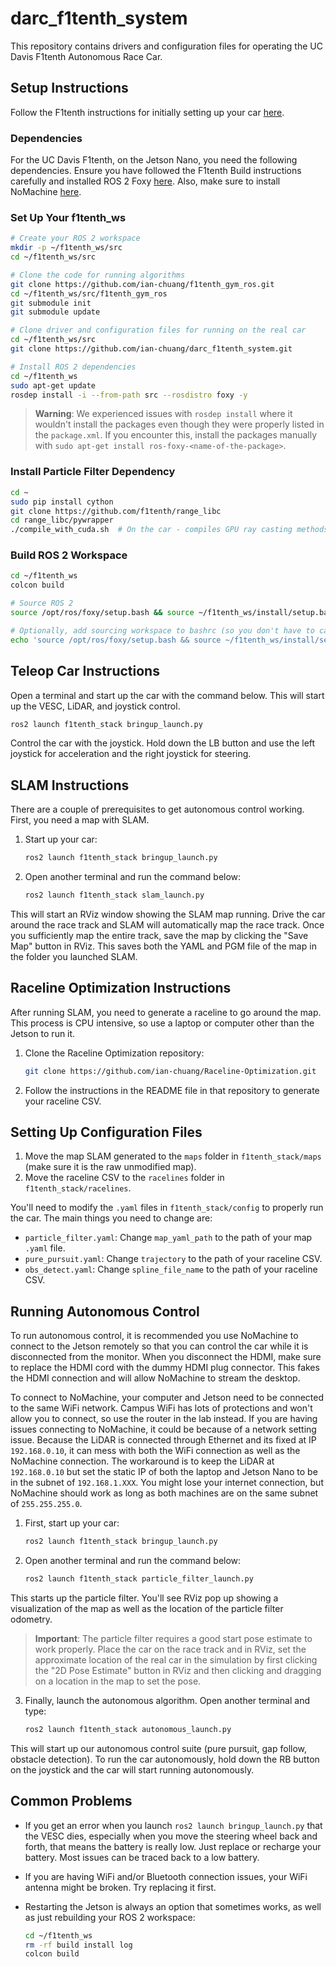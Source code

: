 # darc_f1tenth_system

This repository contains drivers and configuration files for operating the UC Davis F1tenth Autonomous Race Car.

## Setup Instructions

Follow the F1tenth instructions for initially setting up your car [here](https://f1tenth.org/build.html).

### Dependencies

For the UC Davis F1tenth, on the Jetson Nano, you need the following dependencies. Ensure you have followed the F1tenth Build instructions carefully and installed ROS 2 Foxy [here](https://docs.ros.org/en/foxy/Installation.html). Also, make sure to install NoMachine [here](https://www.nomachine.com/).

### Set Up Your f1tenth_ws

```bash
# Create your ROS 2 workspace
mkdir -p ~/f1tenth_ws/src
cd ~/f1tenth_ws/src

# Clone the code for running algorithms
git clone https://github.com/ian-chuang/f1tenth_gym_ros.git
cd ~/f1tenth_ws/src/f1tenth_gym_ros
git submodule init
git submodule update

# Clone driver and configuration files for running on the real car
cd ~/f1tenth_ws/src
git clone https://github.com/ian-chuang/darc_f1tenth_system.git

# Install ROS 2 dependencies
cd ~/f1tenth_ws
sudo apt-get update
rosdep install -i --from-path src --rosdistro foxy -y
```

> **Warning**: We experienced issues with `rosdep install` where it wouldn't install the packages even though they were properly listed in the `package.xml`. If you encounter this, install the packages manually with `sudo apt-get install ros-foxy-<name-of-the-package>`.

### Install Particle Filter Dependency

```bash
cd ~
sudo pip install cython
git clone https://github.com/f1tenth/range_libc
cd range_libc/pywrapper
./compile_with_cuda.sh  # On the car - compiles GPU ray casting methods
```

### Build ROS 2 Workspace

```bash
cd ~/f1tenth_ws
colcon build

# Source ROS 2
source /opt/ros/foxy/setup.bash && source ~/f1tenth_ws/install/setup.bash

# Optionally, add sourcing workspace to bashrc (so you don't have to call it every time)
echo 'source /opt/ros/foxy/setup.bash && source ~/f1tenth_ws/install/setup.bash' >> ~/.bashrc
```

## Teleop Car Instructions

Open a terminal and start up the car with the command below. This will start up the VESC, LiDAR, and joystick control.

```bash
ros2 launch f1tenth_stack bringup_launch.py
```

Control the car with the joystick. Hold down the LB button and use the left joystick for acceleration and the right joystick for steering.

## SLAM Instructions

There are a couple of prerequisites to get autonomous control working. First, you need a map with SLAM.

1. Start up your car:

    ```bash
    ros2 launch f1tenth_stack bringup_launch.py
    ```

2. Open another terminal and run the command below:

    ```bash
    ros2 launch f1tenth_stack slam_launch.py
    ```

This will start an RViz window showing the SLAM map running. Drive the car around the race track and SLAM will automatically map the race track. Once you sufficiently map the entire track, save the map by clicking the "Save Map" button in RViz. This saves both the YAML and PGM file of the map in the folder you launched SLAM.

## Raceline Optimization Instructions

After running SLAM, you need to generate a raceline to go around the map. This process is CPU intensive, so use a laptop or computer other than the Jetson to run it.

1. Clone the Raceline Optimization repository:

    ```bash
    git clone https://github.com/ian-chuang/Raceline-Optimization.git
    ```

2. Follow the instructions in the README file in that repository to generate your raceline CSV.

## Setting Up Configuration Files

1. Move the map SLAM generated to the `maps` folder in `f1tenth_stack/maps` (make sure it is the raw unmodified map).
2. Move the raceline CSV to the `racelines` folder in `f1tenth_stack/racelines`.

You'll need to modify the `.yaml` files in `f1tenth_stack/config` to properly run the car. The main things you need to change are:

- `particle_filter.yaml`: Change `map_yaml_path` to the path of your map `.yaml` file.
- `pure_pursuit.yaml`: Change `trajectory` to the path of your raceline CSV.
- `obs_detect.yaml`: Change `spline_file_name` to the path of your raceline CSV.

## Running Autonomous Control

To run autonomous control, it is recommended you use NoMachine to connect to the Jetson remotely so that you can control the car while it is disconnected from the monitor. When you disconnect the HDMI, make sure to replace the HDMI cord with the dummy HDMI plug connector. This fakes the HDMI connection and will allow NoMachine to stream the desktop.

To connect to NoMachine, your computer and Jetson need to be connected to the same WiFi network. Campus WiFi has lots of protections and won't allow you to connect, so use the router in the lab instead. If you are having issues connecting to NoMachine, it could be because of a network setting issue. Because the LiDAR is connected through Ethernet and its fixed at IP `192.168.0.10`, it can mess with both the WiFi connection as well as the NoMachine connection. The workaround is to keep the LiDAR at `192.168.0.10` but set the static IP of both the laptop and Jetson Nano to be in the subnet of `192.168.1.XXX`. You might lose your internet connection, but NoMachine should work as long as both machines are on the same subnet of `255.255.255.0`.

1. First, start up your car:

    ```bash
    ros2 launch f1tenth_stack bringup_launch.py
    ```

2. Open another terminal and run the command below:

    ```bash
    ros2 launch f1tenth_stack particle_filter_launch.py
    ```

This starts up the particle filter. You'll see RViz pop up showing a visualization of the map as well as the location of the particle filter odometry.

> **Important**: The particle filter requires a good start pose estimate to work properly. Place the car on the race track and in RViz, set the approximate location of the real car in the simulation by first clicking the "2D Pose Estimate" button in RViz and then clicking and dragging on a location in the map to set the pose.

3. Finally, launch the autonomous algorithm. Open another terminal and type:

    ```bash
    ros2 launch f1tenth_stack autonomous_launch.py
    ```

This will start up our autonomous control suite (pure pursuit, gap follow, obstacle detection). To run the car autonomously, hold down the RB button on the joystick and the car will start running autonomously.

## Common Problems

- If you get an error when you launch `ros2 launch bringup_launch.py` that the VESC dies, especially when you move the steering wheel back and forth, that means the battery is really low. Just replace or recharge your battery. Most issues can be traced back to a low battery.
- If you are having WiFi and/or Bluetooth connection issues, your WiFi antenna might be broken. Try replacing it first.
- Restarting the Jetson is always an option that sometimes works, as well as just rebuilding your ROS 2 workspace:

    ```bash
    cd ~/f1tenth_ws
    rm -rf build install log
    colcon build
    ```
